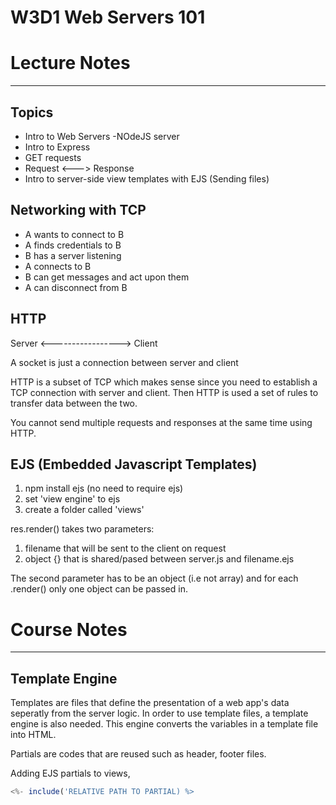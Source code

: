 # W3D1 Web Servers 101
# Lecture Notes
_________________
## Topics
- Intro to Web Servers
 -NOdeJS server
- Intro to Express
- GET requests
- Request <---> Response
- Intro to server-side view templates with EJS (Sending files)

## Networking with TCP
- A wants to connect to B
- A finds credentials to B
- B has a server listening
- A connects to B
- B can get messages and act upon them
- A can disconnect from B

## HTTP 
Server  <-----------------> Client

A socket is just a connection between server and client

HTTP is a subset of TCP which makes sense since you need to establish a TCP connection with server and client. Then HTTP is used a set of rules to transfer data between the two.

You cannot send multiple requests and responses at the same time using HTTP.

## EJS (Embedded Javascript Templates)
1. npm install ejs (no need to require ejs)
2. set 'view engine' to ejs
3. create a folder called 'views' 

res.render() takes two parameters:
1. filename that will be sent to the client on request
2. object {} that is shared/pased between server.js and filename.ejs

The second parameter has to be an object (i.e not array) and for each .render() only one object can be passed in. 

# Course Notes
_________________
## Template Engine
Templates are files that define the presentation of a web app's data seperatly from the server logic. In order to use template files, a template engine is also needed. This engine converts the variables in a template file into HTML.

Partials are codes that are reused such as header, footer files.

Adding EJS partials to views,
```javascript
<%- include('RELATIVE PATH TO PARTIAL) %>
```
